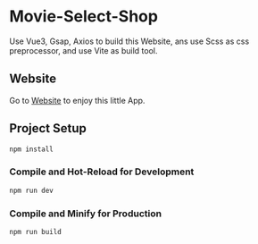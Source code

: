 # Movie-Select-Shop

Use Vue3, Gsap, Axios to build this Website, ans use Scss as css preprocessor, and use Vite as build tool.

## Website

Go to [Website](https://movie-select-shop.vercel.app/) to enjoy this little App.

## Project Setup

```sh
npm install
```

### Compile and Hot-Reload for Development

```sh
npm run dev
```

### Compile and Minify for Production

```sh
npm run build
```
